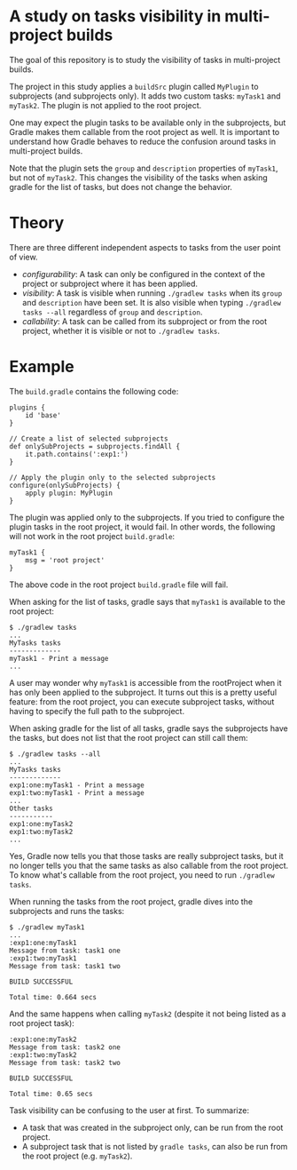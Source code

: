 # A study on tasks visibility in multi-project builds

The goal of this repository is to study the visibility of tasks
in multi-project builds.

The project in this study applies a `buildSrc` plugin called `MyPlugin`
to subprojects (and subprojects only). It adds two custom tasks: `myTask1`
and `myTask2`.  The plugin is not applied to the root project.

One may expect the plugin tasks to be available only in the subprojects,
but Gradle makes them callable from the root project as well. It is
important to understand how Gradle behaves to reduce the confusion around
tasks in multi-project builds.

Note that the plugin sets the `group` and `description` properties of
`myTask1`, but not of `myTask2`. This changes the visibility of the tasks
when asking gradle for the list of tasks, but does not change the behavior.

# Theory

There are three different independent aspects to tasks from the user
point of view.

* *configurability*: A task can only be configured in the context of the project or subproject where it has been applied.
* *visibility*: A task is visible when running `./gradlew tasks` when its `group` and `description` have been set. It is also visible when typing `./gradlew tasks --all` regardless of `group` and `description`.
* *callability*: A task can be called from its subproject or from the root project, whether it is visible or not to `./gradlew tasks`.

# Example

The `build.gradle` contains the following code:

```
plugins {
    id 'base'
}

// Create a list of selected subprojects
def onlySubProjects = subprojects.findAll {
    it.path.contains(':exp1:')
}

// Apply the plugin only to the selected subprojects
configure(onlySubProjects) {
    apply plugin: MyPlugin
}
```

The plugin was applied only to the subprojects. If you tried to configure
the plugin tasks in the root project, it would fail. In other words,
the following will not work in the root project `build.gradle`:

```
myTask1 {
    msg = 'root project'
}
```

The above code in the root project `build.gradle` file will fail.

When asking for the list of tasks, gradle says that `myTask1` is
available to the root project:

```
$ ./gradlew tasks
...
MyTasks tasks
-------------
myTask1 - Print a message
...
```

A user may wonder why `myTask1` is accessible from the rootProject when
it has only been applied to the subproject. It turns out this is a pretty
useful feature: from the root project, you can execute subproject tasks,
without having to specify the full path to the subproject.

When asking gradle for the list of all tasks, gradle says the subprojects
have the tasks, but does not list that the root project can still
call them:

```
$ ./gradlew tasks --all
...
MyTasks tasks
-------------
exp1:one:myTask1 - Print a message
exp1:two:myTask1 - Print a message
...
Other tasks
-----------
exp1:one:myTask2
exp1:two:myTask2
...

```

Yes, Gradle now tells you that those tasks are really subproject tasks,
but it no longer tells you that the same tasks as also callable from
the root project. To know what's callable from the root project, you
need to run `./gradlew tasks`.

When running the tasks from the root project, gradle dives into the
subprojects and runs the tasks:

```
$ ./gradlew myTask1
...
:exp1:one:myTask1
Message from task: task1 one
:exp1:two:myTask1
Message from task: task1 two

BUILD SUCCESSFUL

Total time: 0.664 secs
```

And the same happens when calling `myTask2` (despite it not being listed
as a root project task):

```
:exp1:one:myTask2
Message from task: task2 one
:exp1:two:myTask2
Message from task: task2 two

BUILD SUCCESSFUL

Total time: 0.65 secs
```

Task visibility can be confusing to the user at first. To summarize:

* A task that was created in the subproject only, can be run from the root project.
* A subproject task that is not listed by `gradle tasks`, can also be run from the root project (e.g. `myTask2`).

